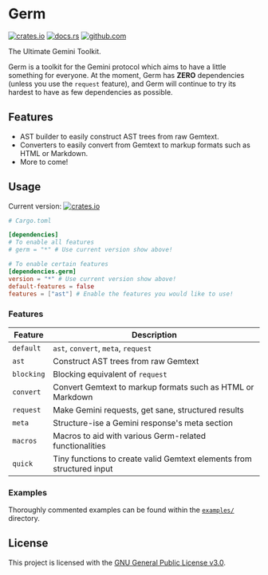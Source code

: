 # Germ

[![crates.io](https://img.shields.io/crates/v/germ.svg)](https://crates.io/crates/germ)
[![docs.rs](https://docs.rs/germ/badge.svg)](https://docs.rs/germ)
[![github.com](https://github.com/gemrest/germ/actions/workflows/check.yaml/badge.svg?branch=main)](https://github.com/gemrest/germ/actions/workflows/check.yaml)

The Ultimate Gemini Toolkit.

Germ is a toolkit for the Gemini protocol which aims to have a little something
for everyone. At the moment, Germ has **ZERO** dependencies (unless you use the
`request` feature), and Germ will continue to try its hardest to have as few
dependencies as possible.

## Features

- AST builder to easily construct AST trees from raw Gemtext.
- Converters to easily convert from Gemtext to markup formats such as HTML or
  Markdown.
- More to come!

## Usage

Current version:
[![crates.io](https://img.shields.io/crates/v/germ.svg)](https://crates.io/crates/germ)

```toml
# Cargo.toml

[dependencies]
# To enable all features
# germ = "*" # Use current version show above!

# To enable certain features
[dependencies.germ]
version = "*" # Use current version show above!
default-features = false
features = ["ast"] # Enable the features you would like to use!
```

### Features

| Feature    | Description                                                           |
| ---------- | --------------------------------------------------------------------- |
| `default`  | `ast`, `convert`, `meta`, `request`                                   |
| `ast`      | Construct AST trees from raw Gemtext                                  |
| `blocking` | Blocking equivalent of `request`                                      |
| `convert`  | Convert Gemtext to markup formats such as HTML or Markdown            |
| `request`  | Make Gemini requests, get sane, structured results                    |
| `meta`     | Structure-ise a Gemini response's meta section                        |
| `macros`   | Macros to aid with various Germ-related functionalities               |
| `quick`    | Tiny functions to create valid Gemtext elements from structured input |

### Examples

Thoroughly commented examples can be found within the
[`examples/`](https://github.com/gemrest/germ/tree/main/examples) directory.

## License

This project is licensed with the
[GNU General Public License v3.0](https://github.com/gemrest/germ/blob/main/LICENSE).
